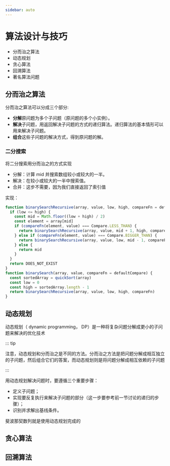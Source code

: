 ```yaml
---
sidebar: auto
---
```


# 算法设计与技巧

- 分而治之算法
- 动态规划
- 贪心算法
- 回溯算法
- 著名算法问题

## 分而治之算法

分而治之算法可以分成三个部分:

- **分解**原问题为多个子问题（原问题的多个小实例）。
- **解决**子问题，用返回解决子问题的方式的递归算法。递归算法的基本情形可以用来解决子问题。
- **组合**这些子问题的解决方式，得到原问题的解。

### 二分搜索

将二分搜索用分而治之的方式实现

- 分解：计算 mid 并搜索数组较小或较大的一半。
- 解决：在较小或较大的一半中搜索值。
- 合并：这步不需要，因为我们直接返回了索引值

实现：

```js
function binarySearchRecursive(array, value, low, high, compareFn = defaultCompare) {
  if (low <= high) {
    const mid = Math.floor((low + high) / 2)
    const element = array[mid]
    if (compareFn(element, value) === Compare.LESS_THAN) {
      return binarySearchRecursive(array, value, mid + 1, high, compareFn)
    } else if (compareFn(element, value) === Compare.BIGGER_THAN) {
      return binarySearchRecursive(array, value, low, mid - 1, compareFn)
    } else {
      return mid 
    }
  }
  return DOES_NOT_EXIST
}
function binarySearch(array, value, compareFn = defaultCompare) {
  const sortedArray = quickSort(array)
  const low = 0
  const high = sortedArray.length - 1
  return binarySearchRecursive(array, value, low, high, compareFn)
}
```

## 动态规划

动态规划（ dynamic programming， DP）是一种将复杂问题分解成更小的子问题来解决的优化技术

::: tip

注意，动态规划和分而治之是不同的方法。分而治之方法是把问题分解成相互独立的子问题，然后组合它们的答案，而动态规划则是将问题分解成相互依赖的子问题

:::

用动态规划解决问题时，要遵循三个重要步骤：

- 定义子问题；
- 实现要反复执行来解决子问题的部分（这一步要参考前一节讨论的递归的步骤）；
- 识别并求解出基线条件。

斐波那契数列就是使用动态规划完成的

## 贪心算法



## 回溯算法

